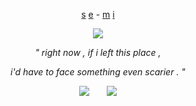 <p align="center">
<ins>s</ins> <ins>e</ins> - <ins>m</ins> <ins>i</ins>

<p align="center"> 
<img src="https://github.com/itsONLYS3X/FENTanyl/blob/c1ef287463da7484f31d09e9941fdd01e7461d3a/Untitled522_20250120152738.png">
  
<p align="center">
  <i>" right now , if i left this place ,
<p align="center">
  i'd have to face something even scarier . "</i>

  <p align="center">
<img src="https://github.com/itsONLYS3X/itsONLYS3X/blob/3237d5d84c14937b19c059ac2d79d687645a8a57/83e5271af3c431ba9c256e1a0b19ba5972e86dce.gif">  <img src="https://github.com/itsONLYS3X/itsONLYS3X/blob/5ba9d1388d0565dfb14f30070483465ace9cd354/a5aa44ba901a94fea38f3a55550c61650db4d794.gif">
